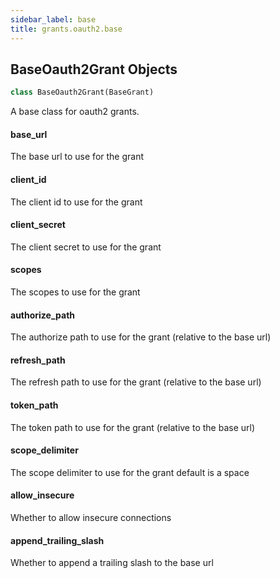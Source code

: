 ```yaml
---
sidebar_label: base
title: grants.oauth2.base
---
```


## BaseOauth2Grant Objects

```python
class BaseOauth2Grant(BaseGrant)
```

A base class for oauth2 grants.

#### base\_url

The base url to use for the grant

#### client\_id

The client id to use for the grant

#### client\_secret

The client secret to use for the grant

#### scopes

The scopes to use for the grant

#### authorize\_path

The authorize path to use for the grant (relative to the base url)

#### refresh\_path

The refresh path to use for the grant (relative to the base url)

#### token\_path

The token path to use for the grant (relative to the base url)

#### scope\_delimiter

The scope delimiter to use for the grant default is a space

#### allow\_insecure

Whether to allow insecure connections

#### append\_trailing\_slash

Whether to append a trailing slash to the base url

